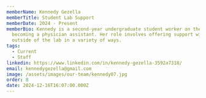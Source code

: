 ```yaml
---
memberName: Kennedy Gezella
memberTitle: Student Lab Support
memberDate: 2024 - Present
memberBio: Kennedy is a second-year undergraduate student worker on the path to
  becoming a physician assistant. Her role involves offering support within and
  outside of the lab in a variety of ways.
tags:
  - Current
  - Staff
linkedin: https://www.linkedin.com/in/kennedy-gezella-3592a7318/
email: kennedygezella@gmail.com
image: /assets/images/our-team/kennedy07.jpg
order: 8
date: 2024-12-16T16:07:00.000Z
---
```

